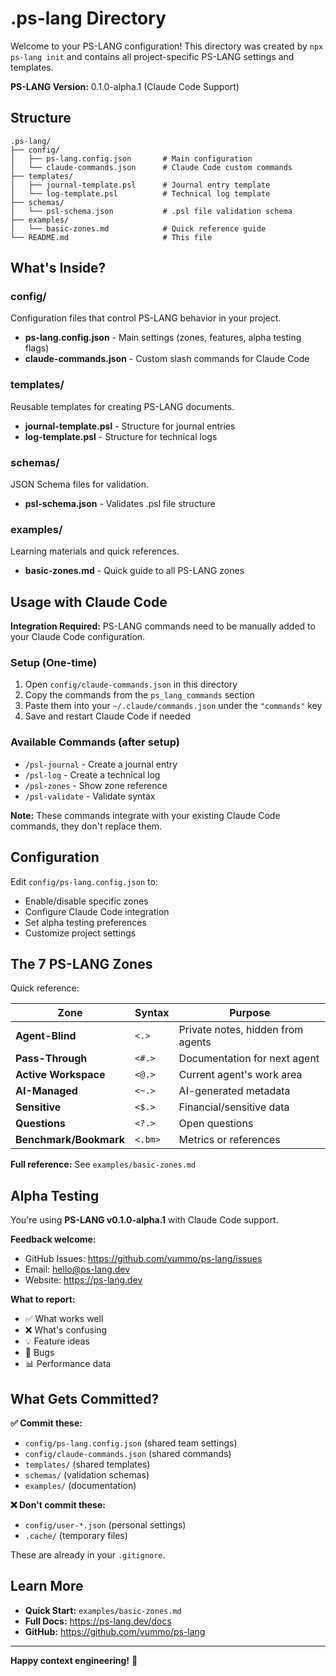# .ps-lang Directory

Welcome to your PS-LANG configuration! This directory was created by `npx ps-lang init` and contains all project-specific PS-LANG settings and templates.

**PS-LANG Version:** 0.1.0-alpha.1 (Claude Code Support)

## Structure

```
.ps-lang/
├── config/
│   ├── ps-lang.config.json       # Main configuration
│   └── claude-commands.json      # Claude Code custom commands
├── templates/
│   ├── journal-template.psl      # Journal entry template
│   └── log-template.psl          # Technical log template
├── schemas/
│   └── psl-schema.json           # .psl file validation schema
├── examples/
│   └── basic-zones.md            # Quick reference guide
└── README.md                     # This file
```

## What's Inside?

### config/
Configuration files that control PS-LANG behavior in your project.

- **ps-lang.config.json** - Main settings (zones, features, alpha testing flags)
- **claude-commands.json** - Custom slash commands for Claude Code

### templates/
Reusable templates for creating PS-LANG documents.

- **journal-template.psl** - Structure for journal entries
- **log-template.psl** - Structure for technical logs

### schemas/
JSON Schema files for validation.

- **psl-schema.json** - Validates .psl file structure

### examples/
Learning materials and quick references.

- **basic-zones.md** - Quick guide to all PS-LANG zones

## Usage with Claude Code

**Integration Required:** PS-LANG commands need to be manually added to your Claude Code configuration.

### Setup (One-time)

1. Open `config/claude-commands.json` in this directory
2. Copy the commands from the `ps_lang_commands` section
3. Paste them into your `~/.claude/commands.json` under the `"commands"` key
4. Save and restart Claude Code if needed

### Available Commands (after setup)

- `/psl-journal` - Create a journal entry
- `/psl-log` - Create a technical log
- `/psl-zones` - Show zone reference
- `/psl-validate` - Validate syntax

**Note:** These commands integrate with your existing Claude Code commands, they don't replace them.

## Configuration

Edit `config/ps-lang.config.json` to:
- Enable/disable specific zones
- Configure Claude Code integration
- Set alpha testing preferences
- Customize project settings

## The 7 PS-LANG Zones

Quick reference:

| Zone | Syntax | Purpose |
|------|--------|---------|
| **Agent-Blind** | `<.>` | Private notes, hidden from agents |
| **Pass-Through** | `<#.>` | Documentation for next agent |
| **Active Workspace** | `<@.>` | Current agent's work area |
| **AI-Managed** | `<~.>` | AI-generated metadata |
| **Sensitive** | `<$.>` | Financial/sensitive data |
| **Questions** | `<?.>` | Open questions |
| **Benchmark/Bookmark** | `<.bm>` | Metrics or references |

**Full reference:** See `examples/basic-zones.md`

## Alpha Testing

You're using **PS-LANG v0.1.0-alpha.1** with Claude Code support.

**Feedback welcome:**
- GitHub Issues: https://github.com/vummo/ps-lang/issues
- Email: hello@ps-lang.dev
- Website: https://ps-lang.dev

**What to report:**
- ✅ What works well
- ❌ What's confusing
- 💡 Feature ideas
- 🐛 Bugs
- 📊 Performance data

## What Gets Committed?

**✅ Commit these:**
- `config/ps-lang.config.json` (shared team settings)
- `config/claude-commands.json` (shared commands)
- `templates/` (shared templates)
- `schemas/` (validation schemas)
- `examples/` (documentation)

**❌ Don't commit these:**
- `config/user-*.json` (personal settings)
- `.cache/` (temporary files)

These are already in your `.gitignore`.

## Learn More

- **Quick Start:** `examples/basic-zones.md`
- **Full Docs:** https://ps-lang.dev/docs
- **GitHub:** https://github.com/vummo/ps-lang

---

**Happy context engineering!** 🚀
